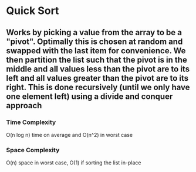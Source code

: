 # Quick Sort

## Works by picking a value from the array to be a "pivot". Optimally this is chosen at random and swapped with the last item for convenience. We then partition the list such that the pivot is in the middle and all values less than the pivot are to its left and all values greater than the pivot are to its right. This is done recursively (until we only have one element left) using a divide and conquer approach

### Time Complexity
O(n log n) time on average and O(n^2) in worst case

### Space Complexity
O(n) space in worst case, O(1) if sorting the list in-place